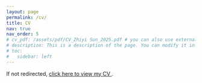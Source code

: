 ```yaml
---
layout: page
permalink: /cv/
title: CV
nav: true
nav_order: 5
# cv_pdf: /assets/pdf/CV_Zhiyi Sun_2025.pdf # you can also use external links here
# description: This is a description of the page. You can modify it in '_pages/cv.md'. You can also change or remove the top pdf download button.
# toc:
#   sidebar: left
---
```


<style>
  .post-header { display: none; }
</style>

<script>
  window.location.href="/assets/pdf/CV_Zhiyi Sun_2025.pdf";
</script>

<p>
  If not redirected, 
  <a href="/assets/pdf/CV_Zhiyi Sun_2025.pdf" target="_blank" rel="noopener">
    click here to view my CV
  </a>.
</p>
